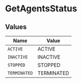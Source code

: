 # GetAgentsStatus


## Values

| Name         | Value        |
| ------------ | ------------ |
| `ACTIVE`     | ACTIVE       |
| `INACTIVE`   | INACTIVE     |
| `STOPPED`    | STOPPED      |
| `TERMINATED` | TERMINATED   |